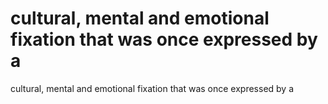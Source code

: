 # cultural, mental and emotional fixation that was once expressed by a

cultural, mental and emotional fixation that was once expressed by a